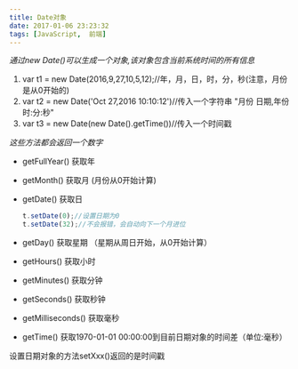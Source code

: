 ```yaml
---
title: Date对象
date: 2017-01-06 23:23:32
tags: [JavaScript,  前端]
---
```


 *通过new Date()可以生成一个对象,该对象包含当前系统时间的所有信息*
 
1. 	var t1 = new Date(2016,9,27,10,5,12);//年，月，日，时，分，秒(注意，月份是从0开始的)
2. var t2 = new Date('Oct 27,2016 10:10:12')//传入一个字符串 "月份  日期,年份 时:分:秒"
3. var t3 = new Date(new Date().getTime())//传入一个时间戳


*这些方法都会返回一个数字*

* 	getFullYear()  	    获取年
* 	getMonth()     	    获取月  (月份从0开始计算)
* 	getDate()     	    获取日 

	```javascript
	t.setDate(0);//设置日期为0
	t.setDate(32);//不会报错，会自动向下一个月进位
	```
*   getDay()     	    获取星期 （星期从周日开始，从0开始计算）
* 	getHours()   	    获取小时
* 	getMinutes()  	    获取分钟
* 	getSeconds()  	    获取秒钟
* 	getMilliseconds() 获取毫秒
* 	getTime()      	    获取1970-01-01 00:00:00到目前日期对象的时间差（单位:毫秒）

设置日期对象的方法setXxx()返回的是时间戳